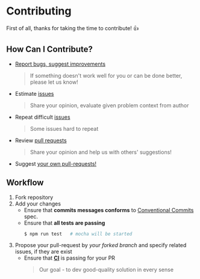 # Contributing

First of all, thanks for taking the time to contribute! :+1:

## How Can I Contribute?

[issues]: https://github.com/feature-driven/eslint-config/issues
[issues-new]: https://github.com/feature-driven/eslint-config/issues/new
[pr]: https://github.com/feature-driven/eslint-config/pulls
[pr-new]: https://github.com/feature-driven/eslint-config/compare

- [Report bugs, suggest improvements][issues-new]
   > If something doesn't work well for you or can be done better, please let us know! 
- Estimate [issues][issues] 
   > Share your opinion, evaluate given problem context from author
- Repeat difficult [issues][issues]
   > Some issues hard to repeat
- Review [pull requests][pr]
   > Share your opinion and help us with others' suggestions!
- Suggest [your own pull-requests!][pr-new]

## Workflow
1. Fork repository
2. Add your changes
    - Ensure that **commits messages conforms** to [Conventional Commits](https://www.conventionalcommits.org) spec.
    - Ensure that **all tests are passing**
      ```sh
      $ npm run test   # mocha will be started
      ```
3. Propose your pull-request by *your forked branch* and specify related issues, if they are exist
    - Ensure that **[CI](https://github.com/feature-driven/eslint-config/actions)** is passing for your PR
      > Our goal - to dev good-quality solution in every sense
